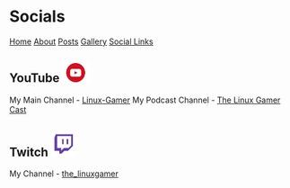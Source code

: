 # Socials
[Home](index.md)  [About](about.md)  [Posts](posts.md)  [Gallery](gallery.md)  [Social Links](socials.md)

## YouTube <img src="/resources/yt.png" alt="drawing" width="50"/>

My Main Channel - [Linux-Gamer](https://www.youtube.com/channel/UCbBtLFxKBpcwt85EoP0kXRg)
My Podcast Channel - [The Linux Gamer Cast](https://www.youtube.com/channel/UCwDnzR6jL9gysWn6e4VRyOw)

## Twitch <img src="/resources/twitch.png" alt="drawing" width="45"/>

My Channel - [the_linuxgamer](https://twitch.tv/the_linuxgamer)
